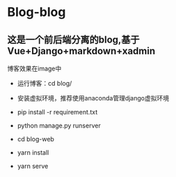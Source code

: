 # Blog-blog
## 这是一个前后端分离的blog,基于Vue+Django+markdown+xadmin
博客效果在image中

- 运行博客：cd blog/
- 安装虚拟环境，推荐使用anaconda管理django虚拟环境
- pip install -r requirement.txt
- python manage.py runserver

- cd blog-web
- yarn install
- yarn serve
